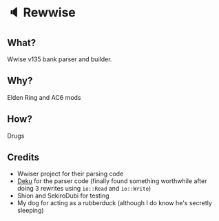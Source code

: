 # :speaker: Rewwise

## What?
Wwise v135 bank parser and builder.

## Why?
Elden Ring and AC6 mods

## How?
Drugs

## Credits
- Wwiser project for their parsing code
- [Deku](https://github.com/sharksforarms/deku) for the parser code (finally found something worthwhile after doing 3 rewrites using `io::Read` and `io::Write`)
- Shion and SekiroDubi for testing
- My dog for acting as a rubberduck (although I do know he's secretly sleeping)
